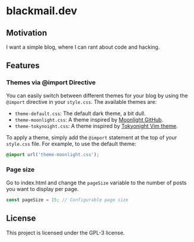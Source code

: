 # blackmail.dev

## Motivation

I want a simple blog, where I can rant about code and hacking.

## Features

### Themes via @import Directive

You can easily switch between different themes for your blog by using the `@import` directive in your `style.css`. The available themes are:

- `theme-default.css`: The default dark theme, a bit dull.
- `theme-moonlight.css`: A theme inspired by [Moonlight GitHub](https://github.com/Moonlight-theme/Github).
- `theme-tokynoight.css`: A theme inspired by [Tokyonight Vim theme](https://vimcolorschemes.com/folke/tokyonight.nvim).

To apply a theme, simply add the `@import` statement at the top of your `style.css` file. For example, to use the default theme:

```css
@import url('theme-moonlight.css');
```

### Page size

Go to index.html and change the `pageSize` variable to the number of posts you want to display per page.

```javascript
const pageSize = 15; // Configurable page size
```

## License

This project is licensed under the GPL-3 license.
